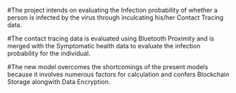 #The project intends on evaluating the Infection probability of whether a person is infected by the virus through
inculcating his/her Contact Tracing data.

#The contact tracing data is evaluated using Bluetooth Proximity and is merged with the Symptomatic health data to
evaluate the infection probability for the individual.

#The new model overcomes the shortcomings of the present models because it involves numerous factors for
calculation and confers Blockchain Storage alongwith Data Encryption.
